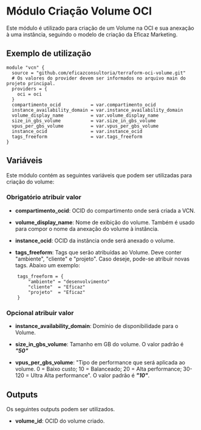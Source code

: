 # Módulo Criação Volume OCI

Este módulo é utilizado para criação de um Volume na OCI e sua anexação à uma instância, seguindo o modelo de criação da Eficaz Marketing.



## Exemplo de utilização
```
module "vcn" {
  source = "github.com/eficazconsultoria/terraform-oci-volume.git"
  # Os valores do provider devem ser informados no arquivo main do projeto principal.
  providers = {
    oci = oci
  }
  compartimento_ocid           = var.compartimento_ocid
  instance_availability_domain = var.instance_availability_domain
  volume_display_name          = var.volume_display_name
  size_in_gbs_volume           = var.size_in_gbs_volume
  vpus_per_gbs_volume          = var.vpus_per_gbs_volume
  instance_ocid                = var.instance_ocid
  tags_freeform                = var.tags_freeform
}
```



## Variáveis

Este módulo contém as seguintes variáveis que podem ser utilizadas para criação do volume:


### Obrigatório atribuir valor



- **compartimento_ocid**: OCID do compartimento onde será criada a VCN.


- **volume_display_name**: Nome de exibição do volume. Também é usado para compor o nome da anexação do volume à instância.


- **instance_ocid**: OCID da instância onde será anexado o volume.


- **tags_freeform**: Tags que serão atribuídas ao Volume. Deve conter "ambiente", "cliente" e "projeto". Caso deseje, pode-se atribuir novas tags. Abaixo um exemplo:
```
    tags_freeform = {
        "ambiente" = "desenvolvimento"
        "cliente"  = "Eficaz"
        "projeto"  = "Eficaz"
    }
```
 

### Opcional atribuir valor



- **instance_availability_domain**: Domínio de disponibilidade para o Volume.


- **size_in_gbs_volume**: Tamanho em GB do volume. O valor padrão é ***"50"***


- **vpus_per_gbs_volume**: "Tipo de performance que será aplicada ao volume. 0 = Baixo custo; 10 = Balanceado; 20 = Alta performance; 30-120 = Ultra Alta performance". O valor padrão é ***"10"***.



## Outputs

Os seguintes outputs podem ser utilizados.

- **volume_id**: OCID do volume criado.
